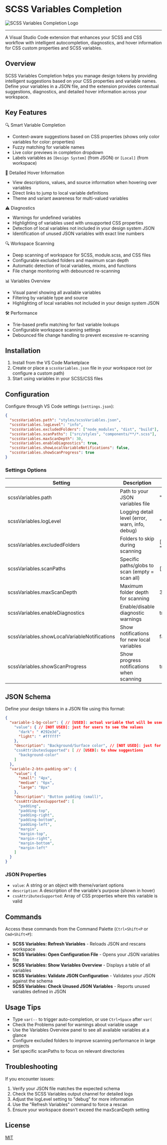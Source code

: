 # SCSS Variables Completion

![SCSS Variables Completion Logo](./images/icon.png)

---
A Visual Studio Code extension that enhances your SCSS and CSS workflow with intelligent autocompletion, diagnostics, and hover information for CSS custom properties and SCSS variables.

## Overview

SCSS Variables Completion helps you manage design tokens by providing intelligent suggestions based on your CSS properties and variable names. Define your variables in a JSON file, and the extension provides contextual suggestions, diagnostics, and detailed hover information across your workspace.

## Key Features

🔍 Smart Variable Completion

- Context-aware suggestions based on CSS properties (shows only color variables for color: properties)
- Fuzzy matching for variable names
- Live color previews in completion dropdown
- Labels variables as `[Design System]` (from JSON) or `[Local]` (from workspace)

🔎 Detailed Hover Information

- View descriptions, values, and source information when hovering over variables
- Direct links to jump to local variable definitions
- Theme and variant awareness for multi-valued variables

⚠️ Diagnostics

- Warnings for undefined variables
- Highlighting of variables used with unsupported CSS properties
- Detection of local variables not included in your design system JSON
- Identification of unused JSON variables with exact line numbers

🔍 Workspace Scanning

- Deep scanning of workspace for SCSS, module.scss, and CSS files
- Configurable excluded folders and maximum scan depth
- Automatic detection of local variables, mixins, and functions
- File change monitoring with debounced re-scanning

📊 Variables Overview

- Visual panel showing all available variables
- Filtering by variable type and source
- Highlighting of local variables not included in your design system JSON

🛠️ Performance

- Trie-based prefix matching for fast variable lookups
- Configurable workspace scanning settings
- Debounced file change handling to prevent excessive re-scanning

## Installation

1. Install from the VS Code Marketplace
2. Create or place a `scssVariables.json` file in your workspace root (or configure a custom path)
3. Start using variables in your SCSS/CSS files

## Configuration

Configure through VS Code settings (`settings.json`):

```json
{
  "scssVariables.path": "styles/scssVariables.json",
  "scssVariables.logLevel": "info",
  "scssVariables.excludedFolders": ["node_modules", "dist", "build"],
  "scssVariables.scanPaths": ["src/styles", "components/**/*.scss"],
  "scssVariables.maxScanDepth": 30,
  "scssVariables.enableDiagnostics": true,
  "scssVariables.showLocalVariableNotifications": false,
  "scssVariables.showScanProgress": true
}
```

### Settings Options

| Setting | Description | Default |
| --- | --- | --- |
| scssVariables.path | Path to your JSON variables file | "scssVariables.json" |
| scssVariables.logLevel | Logging detail level (error, warn, info, debug) | "info" |
| scssVariables.excludedFolders | Folders to skip during scanning | ["node_modules", "dist", "build"] |
| scssVariables.scanPaths | Specific paths/globs to scan (empty = scan all) | [] |
| scssVariables.maxScanDepth | Maximum folder depth for scanning | 30 |
| scssVariables.enableDiagnostics | Enable/disable diagnostic warnings | true |
| scssVariables.showLocalVariableNotifications | Show notifications for new local variables | false |
| scssVariables.showScanProgress | Show progress notifications when scanning | true |

## JSON Schema

Define your design tokens in a JSON file using this format:

```json
{
  "variable-1-bg-color": { // [USED]: actual variable that will be used
    "value": { // [NOT USED]: just for users to see the values
      "dark": " #292e3d",
      "light": " #ffffff"
    },
    "description": "Background/Surface color", // [NOT USED]: just for users to see the description
    "cssAttributesSupported": [ // [USED]: to show suggestions
      "background-color"
    ]
  },
  "variable-2-btn-padding-sm": {
    "value": {
      "small": "4px",
      "medium": "6px",
      "large": "8px"
    },
    "description": "Button padding (small)",
    "cssAttributesSupported": [
      "padding",
      "padding-top",
      "padding-right",
      "padding-bottom",
      "padding-left",
      "margin",
      "margin-top",
      "margin-right",
      "margin-bottom",
      "margin-left"
    ]
  }
}
```

### JSON Properties

- `value`: A string or an object with theme/variant options
- `description`: A description of the variable's purpose (shown in hover)
- `cssAttributesSupported`: Array of CSS properties where this variable is valid

## Commands

Access these commands from the Command Palette (`Ctrl+Shift+P` or `Cmd+Shift+P`):

- **SCSS Variables: Refresh Variables** - Reloads JSON and rescans workspace
- **SCSS Variables: Open Configuration File** - Opens your JSON variables file
- **SCSS Variables: Show Variables Overview** - Displays a table of all variables
- **SCSS Variables: Validate JSON Configuration** - Validates your JSON against the schema
- **SCSS Variables: Check Unused JSON Variables** - Reports unused variables defined in JSON

## Usage Tips

- Type `var(--` to trigger auto-completion, or use `Ctrl+Space` after `var(`
- Check the Problems panel for warnings about variable usage
- Use the Variables Overview panel to see all available variables at a glance
- Configure excluded folders to improve scanning performance in large projects
- Set specific scanPaths to focus on relevant directories

## Troubleshooting

If you encounter issues:

1. Verify your JSON file matches the expected schema
2. Check the SCSS Variables output channel for detailed logs
3. Adjust the logLevel setting to "debug" for more information
4. Use the "Refresh Variables" command to force a rescan
5. Ensure your workspace doesn't exceed the maxScanDepth setting

## License

[MIT](./LICENSE)
